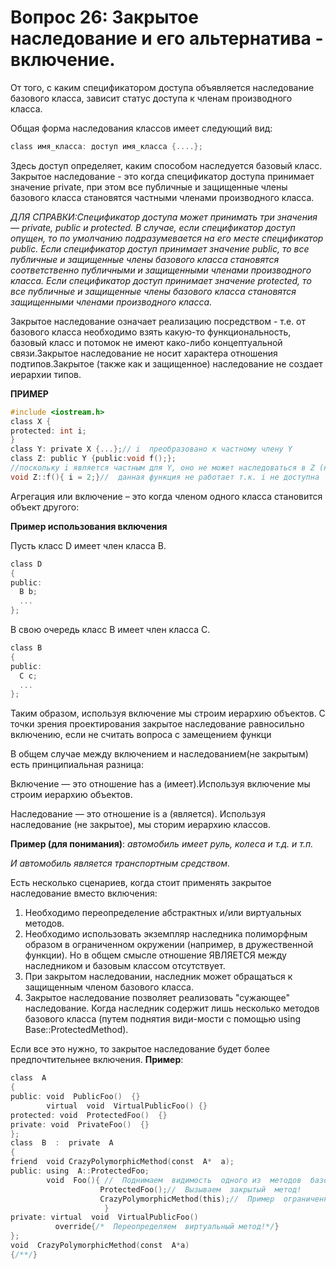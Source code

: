 **Вопрос 26: Закрытое наследование и его альтернатива - включение.**
====================================================================

От того, с каким спецификатором доступа объявляется наследование базового класса, зависит статус доступа к членам производного класса. 

Общая форма наследования классов имеет следующий вид:

```c
class имя_класса: доступ имя_класса {....};
```
Здесь доступ определяет, каким способом наследуется базовый класс. Закрытое наследование - это когда спецификатор доступа принимает значение private, при этом все публичные и защищенные члены базового класса становятся частными членами производного класса.

*ДЛЯ СПРАВКИ:Спецификатор доступа может принимать три значения — private, public и protected. В случае, если спецификатор доступ опущен, то по умолчанию подразумевается на его месте спецификатор public. Если спецификатор доступ принимает значение public, то все публичные и защищенные члены базового класса становятся соответственно публичными и защищенными членами производного класса.  Если спецификатор доступ принимает значение protected, то все публичные и защищенные члены базового класса становятся защищенными членами производного класса.*

Закрытое наследование означает реализацию посредством - т.е. от базового класса необходимо взять какую-то функциональность, базовый класс и потомок не имеют како-либо концептуальной связи.Закрытое наследование не носит характера отношения подтипов.Закрытое (также как и защищенное) наследование не создает иерархии типов.

**ПРИМЕР**
```c
#include <iostream.h>
class X {
protected: int i;
}
class Y: private X {...};// i  преобразовано к частному члену Y
class Z: public Y {public:void f();};
//поскольку i является частным для Y, оно не может наследоваться в Z (не создается иерархии объектов)
void Z::f(){ i = 2;}//  данная функция не работает т.к. i не доступна
```
Агрегация или включение – это когда членом одного класса становится объект другого:

**Пример использования включения**

Пусть класс D имеет член класса B.

```c
class D
{
public:
  B b;
  ...
};
```
В свою очередь класс B имеет член класса C.
```c
class В
{
public:
  С с;
  ...
};
```
Таким образом, используя включение мы строим иерархию объектов.
С точки зрения проектирования закрытое наследование равносильно включению, если не считать вопроса с замещением функци

В общем случае между включением и наследованием(не закрытым) есть принципиальная разница:

Включение — это отношение has a (имеет).Используя включение мы строим иерархию объектов.

Наследование — это отношение is a (является). Используя наследование (не закрытое), мы сторим иерархию классов.

**Пример (для понимания)**:
*автомобиль имеет руль, колеса и т.д. и т.п.*

*И автомобиль является транспортным средством.*

Есть несколько сценариев, когда стоит применять закрытое наследование вместо включения:

1. Необходимо переопределение абстрактных и/или виртуальных методов.
2. Необходимо использовать экземпляр наследника полиморфным образом в ограниченном окружении (например, в дружественной функции). Но в общем смысле отношение ЯВЛЯЕТСЯ между наследником и базовым классом отсутствует.
3. При закрытом наследовании, наследник может обращаться к защищенным членом базового класса.
4. Закрытое наследование позволяет реализовать "сужающее" наследование. Когда наследник содержит лишь несколько методов базового класса (путем поднятия види-мости с помощью using Base::ProtectedMethod).

Если все это нужно, то закрытое наследование будет более предпочтительнее включения.
**Пример**:

```c
class  A
{
public: void  PublicFoo()  {}
        virtual  void  VirtualPublicFoo() {}
protected: void  ProtectedFoo()  {}
private: void  PrivateFoo()  {}
};
class  B  :  private  A
{
friend  void CrazyPolymorphicMethod(const  A*  a);
public: using  A::ProtectedFoo;
        void  Foo(){ //  Поднимаем  видимость  одного из  методов  базового  класса
                    ProtectedFoo();//  Вызываем  закрытый  метод!
                    CrazyPolymorphicMethod(this);//  Пример  ограниченного полиморфизма
                     }
private: virtual  void  VirtualPublicFoo()
          override{/*  Переопределяем  виртуальный метод!*/}
};
void  CrazyPolymorphicMethod(const  A*a)
{/**/}
